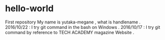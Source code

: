 # hello-world
First repository
My name is yutaka-megane , what is handlename .
2016/10/22 : I try git command in the bash on Windows .
2016/10/17 : I try git command by reference to TECH ACADEMY magazine Website .

